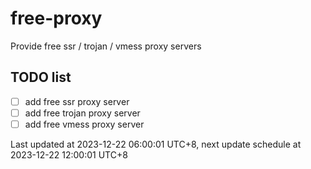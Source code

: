 
# free-proxy
Provide free ssr / trojan / vmess proxy servers


## TODO list
- [ ] add free ssr proxy server
- [ ] add free trojan proxy server
- [ ] add free vmess proxy server

Last updated at 2023-12-22 06:00:01 UTC+8, next update schedule at 2023-12-22 12:00:01 UTC+8

